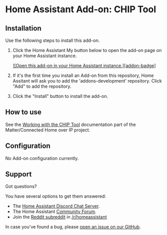 # Home Assistant Add-on: CHIP Tool

## Installation

Use the following steps to install this add-on.

1. Click the Home Assistant My button below to open the add-on page on your
   Home Assistant instance.

   [![Open this add-on in your Home Assistant instance.][addon-badge]][addon]

1. If it's the first time you install an Add-on from this repository, Home
   Assitant will ask you to add the 'addons-development' repository. Click
   "Add" to add the repository.
1. Click the "Install" button to install the add-on.

## How to use

See the [Working with the CHIP Tool][chip_tool_guide]
documentation part of the Matter/Connected Home over IP project.

## Configuration

No Add-on configuration currently.

## Support

Got questions?

You have several options to get them answered:

- The [Home Assistant Discord Chat Server][discord].
- The Home Assistant [Community Forum][forum].
- Join the [Reddit subreddit][reddit] in [/r/homeassistant][reddit]

In case you've found a bug, please [open an issue on our GitHub][issue].

[addon]: https://my.home-assistant.io/redirect/supervisor_addon/?addon=77f1785d_chip_tool&repository_url=https%3A%2F%2Fgithub.com%2Fhome-assistant%2Faddons-development
[discord]: https://discord.gg/c5DvZ4e
[forum]: https://community.home-assistant.io
[reddit]: https://reddit.com/r/homeassistant
[issue]: https://github.com/home-assistant/addons-development/issues
[chip_tool_guide]: https://github.com/project-chip/connectedhomeip/blob/master/docs/development_controllers/chip-tool/chip_tool_guide.md

